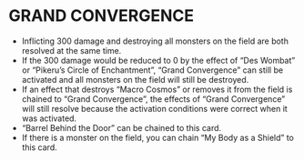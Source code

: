 # GRAND CONVERGENCE

*   Inflicting 300 damage and destroying all monsters on the field are both resolved at the same time.
*   If the 300 damage would be reduced to 0 by the effect of “Des Wombat” or “Pikeru’s Circle of Enchantment”, “Grand Convergence” can still be activated and all monsters on the field will still be destroyed.
*   If an effect that destroys “Macro Cosmos” or removes it from the field is chained to “Grand Convergence”, the effects of “Grand Convergence” will still resolve because the activation conditions were correct when it was activated.
*   “Barrel Behind the Door” can be chained to this card.
*   If there is a monster on the field, you can chain “My Body as a Shield” to this card.
